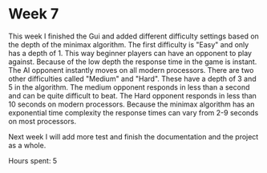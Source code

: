 # Week 7

This week I finished the Gui and added different difficulty settings based on the depth of the minimax algorithm. The first difficulty is "Easy" and only has a depth of 1.
This way beginner players can have an opponent to play against. Because of the low depth the response time in the game is instant. The AI opponent instantly moves on all modern processors.
There are two other difficulties called "Medium" and "Hard". These have a depth of 3 and 5 in the algorithm. The medium opponent responds in less than a second and can be quite
difficult to beat. The Hard opponent responds in less than 10 seconds on modern processors. Because the minimax algorithm has an exponential time complexity the response times can vary from 2-9 seconds on most processors.

Next week I will add more test and finish the documentation and the project as a whole.

Hours spent: 5

